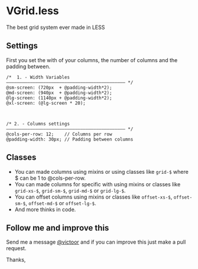 # VGrid.less
The best grid system ever made in LESS

## Settings
First you set the with of your columns, the number of columns and the padding between.

```
/*  1. - Width Variables
————————————————————————————————————————————— */
@sm-screen: (720px  + @padding-width*2);
@md-screen: (940px  + @padding-width*2);
@lg-screen: (1140px + @padding-width*2);
@xl-screen: (@lg-screen * 20);



/* 2. - Columns settings
————————————————————————————————————————————— */
@cols-per-row: 12;    // Columns per row
@padding-width: 30px; // Padding between columns
```

## Classes
- You can made columns using mixins or using classes like `grid-$` where $ can be 1 to @cols-per-row.
- You can made columns for specific with using mixins or classes like `grid-xs-$`, `grid-sm-$`, `grid-md-$` or `grid-lg-$`.
- You can offset columns using mixins or classes like `offset-xs-$`, `offset-sm-$`, `offset-md-$` or `offset-lg-$`.
- And more thinks in code.

## Follow me and improve this
Send me a message [@victoor](http://twitter.com/victor) and if you can improve this just make a pull request.

Thanks,
